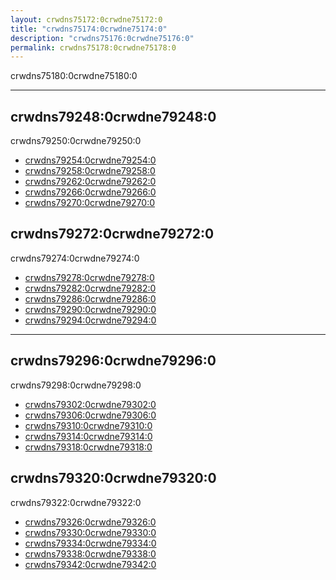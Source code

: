 ```yaml
---
layout: crwdns75172:0crwdne75172:0
title: "crwdns75174:0crwdne75174:0"
description: "crwdns75176:0crwdne75176:0"
permalink: crwdns75178:0crwdne75178:0
---
```

crwdns75180:0crwdne75180:0

<hr class="hidden-xs" />

<div class="row">
  <div class="col-xs-12 col-sm-6">
    <h2>crwdns79248:0crwdne79248:0</h2>
    <p>crwdns79250:0crwdne79250:0</p>
    <ul>
      <li><a href="crwdns79252:0crwdne79252:0">crwdns79254:0crwdne79254:0</a></li>
      <li><a href="crwdns79256:0crwdne79256:0">crwdns79258:0crwdne79258:0</a></li>
      <li><a href="crwdns79260:0crwdne79260:0">crwdns79262:0crwdne79262:0</a></li>
      <li><a href="crwdns79264:0crwdne79264:0">crwdns79266:0crwdne79266:0</a></li>
      <li><a href="crwdns79268:0crwdne79268:0">crwdns79270:0crwdne79270:0</a></li>
    </ul>
  </div>
  <div class="col-xs-12 col-sm-6">
    <h2>crwdns79272:0crwdne79272:0</h2>
    <p>crwdns79274:0crwdne79274:0</p>
    <ul>
      <li><a href="crwdns79276:0crwdne79276:0">crwdns79278:0crwdne79278:0</a></li>
        <li><a href="crwdns79280:0crwdne79280:0">crwdns79282:0crwdne79282:0</a></li>
        <li><a href="crwdns79284:0crwdne79284:0">crwdns79286:0crwdne79286:0</a></li>
        <li><a href="crwdns79288:0crwdne79288:0">crwdns79290:0crwdne79290:0</a></li>
        <li><a href="crwdns79292:0crwdne79292:0">crwdns79294:0crwdne79294:0</a></li>
      </ul>
  </div>
  <div class="col-xs-12">
    <hr />
  </div>
  <div class="col-xs-12 col-sm-6">
    <h2>crwdns79296:0crwdne79296:0</h2>
    <p>crwdns79298:0crwdne79298:0</p>
    <ul>
      <li><a href="crwdns79300:0{{ site.baseurl }}crwdne79300:0">crwdns79302:0crwdne79302:0</a></li>
      <li><a href="crwdns79304:0{{ site.baseurl }}crwdne79304:0">crwdns79306:0crwdne79306:0</a></li>
      <li><a href="crwdns79308:0{{ site.baseurl }}crwdne79308:0">crwdns79310:0crwdne79310:0</a></li>
      <li><a href="crwdns79312:0{{ site.baseurl }}crwdne79312:0">crwdns79314:0crwdne79314:0</a></li>
      <li><a href="crwdns79316:0crwdne79316:0">crwdns79318:0crwdne79318:0</a></li>
    </ul>
  </div>
  <div class="col-xs-12 col-sm-6">
    <h2>crwdns79320:0crwdne79320:0</h2>
    <p>crwdns79322:0crwdne79322:0</p>
    <ul>
      <li><a href="crwdns79324:0crwdne79324:0">crwdns79326:0crwdne79326:0</a></li>
      <li><a href="crwdns79328:0crwdne79328:0">crwdns79330:0crwdne79330:0</a></li>
      <li><a href="crwdns79332:0crwdne79332:0">crwdns79334:0crwdne79334:0</a></li>
      <li><a href="crwdns79336:0crwdne79336:0">crwdns79338:0crwdne79338:0</a></li>
      <li><a href="crwdns79340:0crwdne79340:0">crwdns79342:0crwdne79342:0</a></li>
    </ul>
  </div>
</div>
